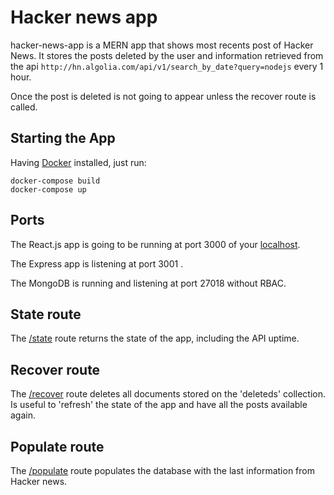 # Hacker news app

hacker-news-app is a MERN app that shows most recents post of Hacker News. It stores the posts deleted by the user and information retrieved from the api `http://hn.algolia.com/api/v1/search_by_date?query=nodejs` every 1 hour.

Once the post is deleted is not going to appear unless the recover route is called.

## Starting the App

Having [Docker](https://docs.docker.com/install/) installed, just run:

````
docker-compose build
docker-compose up
````
## Ports
The React.js app is going to be running at port 3000 of your [localhost](http://localhost:3000).

The Express app is listening at port 3001 .

The MongoDB is running and listening at port 27018 without RBAC.

## State route
The [/state](http://localhost:3001/recover) route returns the state of the app, including the API uptime.

## Recover route

The [/recover](http://localhost:3001/recover) route deletes all documents stored on the 'deleteds' collection. Is useful to 'refresh' the state of the app and have all the posts available again.

## Populate route

The [/populate](http://localhost:3001/populate) route populates the database with the last information from Hacker news.